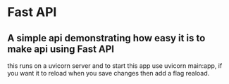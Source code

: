 # Fast API 
## A simple api demonstrating how easy it is to make api using Fast API
this runs on a uvicorn server and to start this app use uvicorn main:app, if you want it to reload when you save changes then add a flag reaload.